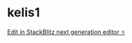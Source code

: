 # kelis1

[Edit in StackBlitz next generation editor ⚡️](https://stackblitz.com/~/github.com/tals24/kelis1)